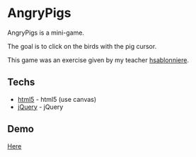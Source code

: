 AngryPigs
=========

AngryPigs is a mini-game.

The goal is to click on the birds with the pig cursor.

This game was an exercise given by my teacher [hsablonniere].

Techs
-----------

* [html5] - html5 (use canvas)
* [jQuery] - jQuery

Demo
-----------

[Here]

  [html5]: http://www.w3schools.com/html/html5_intro.asp
  [jQuery]: http://jquery.com
  [hsablonniere]: https://github.com/hsablonniere
  [Here]: http://angrypigs.babol.me
